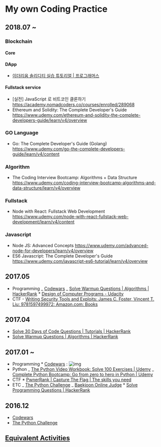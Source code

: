 # My own Coding Practice

## 2018.07 ~

### Blockchain

#### Core

#### DApp

- [이더리움 솔리디티 실습 튜토리얼 | 프로그래머스](https://programmers.co.kr/learn/courses/36)

#### Fullstack service

- [실전] JavaScript 로 비트코인 클론하기 https://academy.nomadcoders.co/courses/enrolled/289068
- Ethereum and Solidity: The Complete Developer's Guide https://www.udemy.com/ethereum-and-solidity-the-complete-developers-guide/learn/v4/overview

### GO Language

- Go: The Complete Developer's Guide (Golang) https://www.udemy.com/go-the-complete-developers-guide/learn/v4/content

### Algorithm

- The Coding Interview Bootcamp: Algorithms + Data Structure https://www.udemy.com/coding-interview-bootcamp-algorithms-and-data-structure/learn/v4/overview

### Fullstack

- Node with React: Fullstack Web Development https://www.udemy.com/node-with-react-fullstack-web-development/learn/v4/content

### Javascript

- Node JS: Advanced Concepts https://www.udemy.com/advanced-node-for-developers/learn/v4/overview
- ES6 Javascript: The Complete Developer's Guide https://www.udemy.com/javascript-es6-tutorial/learn/v4/overview

## 2017.05

- Programming
  _ [Codewars](https://www.codewars.com/dashboard)
  _ [Solve Warmup Questions | Algorithms | HackerRank](https://www.hackerrank.com/domains/algorithms/warmup) \* [Design of Computer Programs - Udacity](https://classroom.udacity.com/courses/cs213)
- CTF - [Writing Security Tools and Exploits: James C. Foster, Vincent T. Liu: 9781597499972: Amazon.com: Books](https://www.amazon.com/Writing-Security-Tools-Exploits-Foster/dp/1597499978/ref=sr_1_1?ie=UTF8&qid=1495722447&sr=8-1&keywords=writing+security+tools+and+exploits)

## 2017.04

- [Solve 30 Days of Code Questions | Tutorials | HackerRank](https://www.hackerrank.com/domains/tutorials/30-days-of-code)
- [Solve Warmup Questions | Algorithms | HackerRank](https://www.hackerrank.com/domains/algorithms/warmup)

## 2017.01 ~

- Programming \* [Codewars](https://www.codewars.com/dashboard) : ![img](https://www.codewars.com/users/tkhwang/badges/large)
- Python
  _ [The Python Video Workbook: Solve 100 Exercises | Udemy](https://www.udemy.com/python-video-workbook)
  _ [Complete Python Bootcamp: Go from zero to hero in Python | Udemy](https://www.udemy.com/complete-python-bootcamp/learn)
- CTF \* [PwnerRank | Capture The Flag | The skills you need](https://www.pwnerrank.com/)
- ETC
  _ [The Python Challenge](http://www.pythonchallenge.com/)
  _ [Baekjoon Online Judge](https://www.acmicpc.net/) \* [Solve Programming Questions | HackerRank](https://www.hackerrank.com/domains?h_r=logo)

## 2016.12

- [Codewars](https://www.codewars.com/dashboard)
- [The Python Challenge](http://www.pythonchallenge.com/)

## [Equivalent Activities](https://github.com/tkhwang/coding-practice/tree/master/equivalent)
